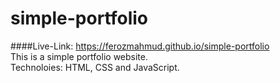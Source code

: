 # simple-portfolio
####Live-Link: https://ferozmahmud.github.io/simple-portfolio
<br/>
This is a simple portfolio website.
<br/>
Technoloies: HTML, CSS and JavaScript.
